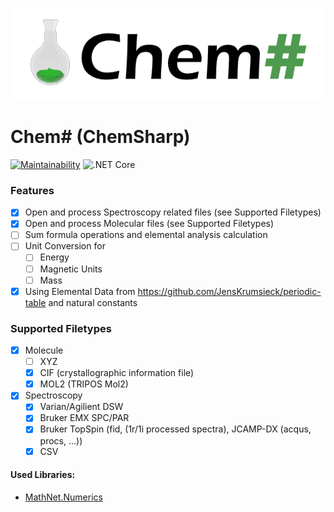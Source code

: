 ![](https://raw.githubusercontent.com/JensKrumsieck/ChemSharp/master/assets/logo.png)
# Chem# (ChemSharp)

[![Maintainability](https://api.codeclimate.com/v1/badges/bb81db40213cc68deb97/maintainability)](https://codeclimate.com/github/JensKrumsieck/ChemSharp/maintainability)
![.NET Core](https://github.com/JensKrumsieck/ChemSharp/workflows/.NET%20Core/badge.svg)

### Features
* [x] Open and process Spectroscopy related files (see Supported Filetypes)
* [x] Open and process Molecular files (see Supported Filetypes)
* [ ] Sum formula operations and elemental analysis calculation
* [ ] Unit Conversion for 
	* [ ] Energy
	* [ ] Magnetic Units
	* [ ] Mass
* [x] Using Elemental Data from https://github.com/JensKrumsieck/periodic-table and natural constants

### Supported Filetypes
* [x] Molecule
	* [ ] XYZ
	* [x] CIF (crystallographic information file)
	* [x] MOL2 (TRIPOS Mol2)

* [x] Spectroscopy
	* [x] Varian/Agilient DSW
	* [x] Bruker EMX SPC/PAR
	* [x] Bruker TopSpin (fid, (1r/1i processed spectra), JCAMP-DX (acqus, procs, ...))
	* [x] CSV

#### Used Libraries:
* [MathNet.Numerics](https://github.com/mathnet/mathnet-numerics)